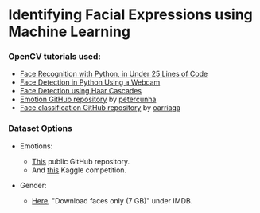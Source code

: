 # Identifying Facial Expressions using Machine Learning

### OpenCV tutorials used:
* [Face Recognition with Python, in Under 25 Lines of Code]( https://realpython.com/face-recognition-with-python/)
* [Face Detection in Python Using a Webcam](https://realpython.com/face-detection-in-python-using-a-webcam/)
* [Face Detection using Haar Cascades
](https://opencv-python-tutroals.readthedocs.io/en/latest/py_tutorials/py_objdetect/py_face_detection/py_face_detection.html)
* [Emotion GitHub repository](https://github.com/petercunha/Emotion) by [petercunha](https://github.com/petercunha)
* [Face classification GitHub repository](https://github.com/oarriaga/face_classification) by [oarriaga](https://github.com/oarriaga)

### Dataset Options

* Emotions:
    * [This](https://github.com/muxspace/facial_expressions) public GitHub repository.
    * And [this](https://www.kaggle.com/c/challenges-in-representation-learning-facial-expression-recognition-challenge/data) Kaggle competition.

* Gender:
    * [Here](https://data.vision.ee.ethz.ch/cvl/rrothe/imdb-wiki/), "Download faces only (7 GB)" under IMDB.